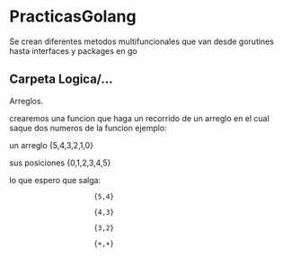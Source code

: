 # PracticasGolang
Se crean diferentes metodos multifuncionales que van desde gorutines hasta interfaces y packages en go

## Carpeta Logica/... 

Arreglos.

crearemos una funcion que haga un recorrido de un arreglo en el cual saque dos numeros de la funcion
ejemplo:

un arreglo {5,4,3,2,1,0}

sus posiciones {0,1,2,3,4,5}

lo que espero que salga: 

                         {5,4}
						             
                         {4,3}
						             
                         {3,2}
						             
                         {+,+}
